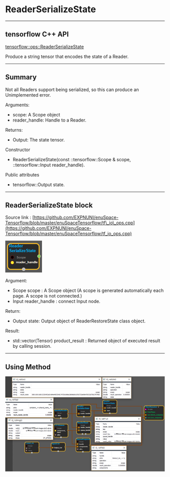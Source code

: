 # ReaderSerializeState

---

## tensorflow C++ API

[tensorflow::ops::ReaderSerializeState](https://www.tensorflow.org/api_docs/cc/class/tensorflow/ops/reader-serialize-state)

Produce a string tensor that encodes the state of a Reader.

---

## Summary

Not all Readers support being serialized, so this can produce an Unimplemented error.

Arguments:

* scope: A Scope object
* reader\_handle: Handle to a Reader.

Returns:

* Output: The state tensor.

Constructor

* ReaderSerializeState\(const ::tensorflow::Scope & scope, ::tensorflow::Input reader\_handle\).

Public attributes

* tensorflow::Output state.

---

## ReaderSerializeState block

Source link : [https://github.com/EXPNUNI/enuSpace-Tensorflow/blob/master/enuSpaceTensorflow/tf\_io\_ops.cpp](https://github.com/EXPNUNI/enuSpace-Tensorflow/blob/master/enuSpaceTensorflow/tf_io_ops.cpp)

![](/assets/io_ReaderSerializeState_Symbol.png)

Argument:

* Scope scope : A Scope object \(A scope is generated automatically each page. A scope is not connected.\)
* Input reader\_handle : connect  Input node.

Return:

* Output state: Output object of ReaderRestoreState class object.

Result:

* std::vector\(Tensor\) product\_result : Returned object of executed result by calling session.

---

## Using Method

![](/assets/io_ReaderRestoreState_Method.png)

